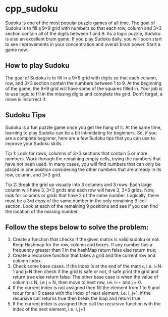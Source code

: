 # cpp_sudoku
Sudoku is one of the most popular puzzle games of all time. The goal of Sudoku is to fill a 9×9 grid with numbers so that each row, column and 3×3 section contain all of the digits between 1 and 9. As a logic puzzle, Sudoku is also an excellent brain game. If you play Sudoku daily, you will soon start to see improvements in your concentration and overall brain power. Start a game now. 

## How to play Sudoku
The goal of Sudoku is to fill in a 9×9 grid with digits so that each column, row, and 3×3 section contain the numbers between 1 to 9. At the beginning of the game, the 9×9 grid will have some of the squares filled in. Your job is to use logic to fill in the missing digits and complete the grid. Don’t forget, a move is incorrect if:

## Sudoku Tips
Sudoku is a fun puzzle game once you get the hang of it. At the same time, learning to play Sudoku can be a bit intimidating for beginners. So, if you are a complete beginner, here are a few Sudoku tips that you can use to improve your Sudoku skills.

Tip 1: Look for rows, columns of 3×3 sections that contain 5 or more numbers. Work through the remaining empty cells, trying the numbers that have not been used. In many cases, you will find numbers that can only be placed in one position considering the other numbers that are already in its row, column, and 3×3 grid.

Tip 2: Break the grid up visually into 3 columns and 3 rows. Each large column will have 3, 3×3 grids and each row will have 3, 3×3 grids. Now, look for columns or grids that have 2 of the same number. Logically, there must be a 3rd copy of the same number in the only remaining 9-cell section. Look at each of the remaining 9 positions and see if you can find the location of the missing number.



## Follow the steps below to solve the problem:
1. Create a function that checks if the given matrix is valid sudoku or not. Keep Hashmap for the row, column and boxes. If any number has a frequency greater than 1 in the hashMap return false else return true;
2. Create a recursive function that takes a grid and the current row and column index.
3. Check some base cases. 
If the index is at the end of the matrix, i.e. i=N-1 and j=N then check if the grid is safe or not, if safe print the grid and return true else return false. 
The other base case is when the value of column is N, i.e j = N, then move to next row, i.e. i++ and j = 0.
4. If the current index is not assigned then fill the element from 1 to 9 and recur for all 9 cases with the index of next element, i.e. i, j+1. if the recursive call returns true then break the loop and return true.
5. If the current index is assigned then call the recursive function with the index of the next element, i.e. i, j+1



